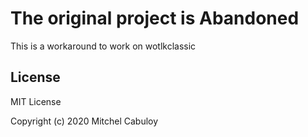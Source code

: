 # The original project is Abandoned

This is a workaround to work on wotlkclassic 
## License

MIT License

Copyright (c) 2020 Mitchel Cabuloy
